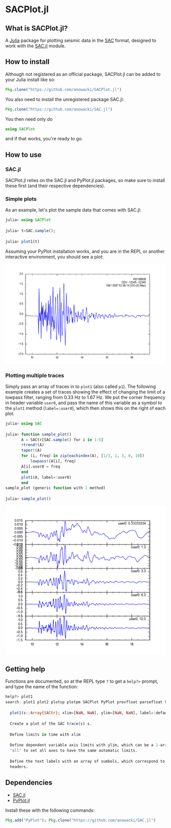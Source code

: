 # SACPlot.jl

## What is SACPlot.jl?
A [Julia](http://julialang.org) package for plotting seismic data in the
[SAC](http://ds.iris.edu/files/sac-manual/manual/file_format.html) format,
designed to work with the [SAC.jl](https://github.com/anowacki/SAC.jl)
module.


## How to install
Although not registered as an official package, SACPlot.jl can be added to your
Julia install like so:

```julia
Pkg.clone("https://github.com/anowacki/SACPlot.jl")
```

You also need to install the unregistered package SAC.jl:

```julia
Pkg.clone("https://github.com/anowacki/SAC.jl")
```

You then need only do

```julia
using SACPlot
```

and if that works, you're ready to go.


## How to use
### SAC.jl
SACPlot.jl relies on the SAC.jl and PyPlot.jl packages, so make sure to install
these first (and their respective dependencies).

### Simple plots
As an example, let's plot the sample data that comes with SAC.jl:

```julia
julia> using SACPlot

julia> t=SAC.sample();

julia> plot1(t)
```

Assuming your PyPlot installation works, and you are in the REPL or another
interactive environment, you should see a plot:

![Plot of sample trace](docs/sample_plot.png)

### Plotting multiple traces
Simply pass an array of traces in to `plot1` (also called `p1`).  The following
example creates a set of traces showing the effect of changing the limit of a
lowpass filter, ranging from 0.33&nbsp;Hz to 1.67&nbsp;Hz.  We put the corner
frequency in header variable `user0`, and pass the name of this variable as a
symbol to the `plot1` method (`label=:user0`), which then shows this on the
right of each plot.

```julia
julia> using SAC

julia> function sample_plot()
       A = SACtr[SAC.sample() for i in 1:5]
       rtrend!(A)
       taper!(A)
       for (i, freq) in zip(eachindex(A), [1/3, 1, 3, 6, 10])
           lowpass!(A[i], freq)
	   A[i].user0 = freq
       end
       plot1(A, label=:user0)
       end
sample_plot (generic function with 1 method)

julia> sample_plot()
```

![Plot of multiple traces](docs/multiple_traces.png)


## Getting help
Functions are documented, so at the REPL type `?` to get a `help?>` prompt,
and type the name of the function:

```julia
help?> plot1
search: plot1 plot2 plotsp plotpm SACPlot PyPlot prevfloat parsefloat PartialQuickSort

  plot1(s::Array{SACtr}; xlim=[NaN, NaN], ylim=[NaN, NaN], label=:default, title="")

  Create a plot of the SAC trace(s) s.

  Define limits in time with xlim

  Define dependent variable axis limits with ylim, which can be a 2-array of values, or
  "all" to set all axes to have the same automatic limits.

  Define the text labels with an array of sumbols, which correspond to the names of SAC
  headers.
```

## Dependencies
- [SAC.jl](https://github.com/anowacki/SAC.jl)
- [PyPlot.jl](https://github.com/stevengj/PyPlot.jl)

Install these with the following commands:

```julia
Pkg.add("PyPlot"); Pkg.clone("https://github.com/anowacki/SAC.jl")
```
